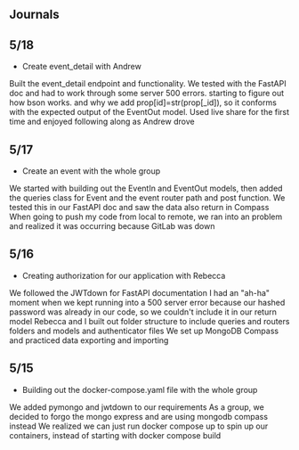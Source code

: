 ## Journals

## 5/18
* Create event_detail with Andrew

Built the event_detail endpoint and functionality.  We tested with the FastAPI doc and had to work through some server 500 errors.  starting to figure out how bson works.  and why we add prop[id]=str(prop[_id]), so it conforms with the expected output of the EventOut model.
Used live share for the first time and enjoyed following along as Andrew drove


## 5/17
* Create an event with the whole group

We started with building out the EventIn and EventOut models, then added the queries class for Event and the event router path and post function.  We tested this in our FastAPI doc and saw the data also return in Compass
When going to push my code from local to remote, we ran into an problem and realized it was occurring because GitLab was down


## 5/16
* Creating authorization for our application with Rebecca

We followed the JWTdown for FastAPI documentation
I had an "ah-ha" moment when we kept running into a 500 server error because our hashed password was already in our code, so we couldn't include it in our return model
Rebecca and I built out folder structure to include queries and routers folders and models and authenticator files
We set up MongoDB Compass and practiced data exporting and importing

## 5/15
* Building out the docker-compose.yaml file with the whole group

We added pymongo and jwtdown to our requirements
As a group, we decided to forgo the mongo express and are using mongodb compass instead
We realized we can just run docker compose up to spin up our containers, instead of starting with docker compose build
